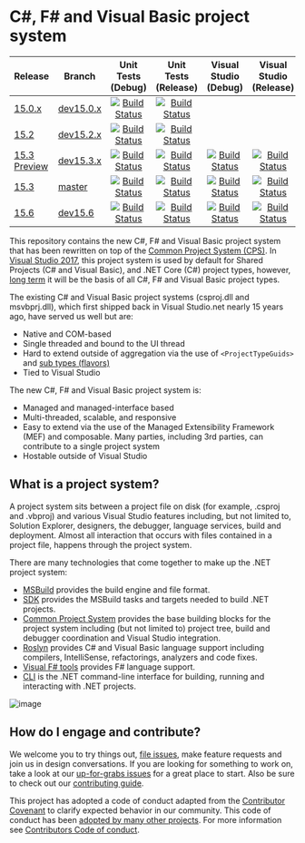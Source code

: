 # C#, F# and Visual Basic project system

|Release|Branch|Unit Tests (Debug)|Unit Tests (Release)|Visual Studio (Debug)|Visual Studio (Release)
|---|---|:--:|:--:|:--:|:--:|
|[15.0.x](https://github.com/dotnet/project-system/milestone/4)|[dev15.0.x](docs/repo/roadmap.md)|[![Build Status](https://ci.dot.net/job/dotnet_project-system/job/dev15.0.x/job/windows_debug/badge/icon)](https://ci.dot.net/job/dotnet_project-system/job/dev15.0.x/job/windows_debug/)|[![Build Status](https://ci.dot.net/job/dotnet_project-system/job/dev15.0.x/job/windows_release/badge/icon)](https://ci.dot.net/job/dotnet_project-system/job/dev15.0.x/job/windows_release/)|
|[15.2](https://github.com/dotnet/project-system/milestone/14)|[dev15.2.x](docs/repo/roadmap.md)|[![Build Status](https://ci.dot.net/job/dotnet_project-system/job/dev15.2.x/job/windows_debug/badge/icon)](https://ci.dot.net/job/dotnet_project-system/job/dev15.2.x/job/windows_debug/)|[![Build Status](https://ci.dot.net/job/dotnet_project-system/job/dev15.2.x/job/windows_release/badge/icon)](https://ci.dot.net/job/dotnet_project-system/job/dev15.2.x/job/windows_release/)|
|[15.3 Preview](https://github.com/dotnet/project-system/milestone/15)|[dev15.3.x](docs/repo/roadmap.md)|[![Build Status](https://ci.dot.net/job/dotnet_project-system/job/dev15.3.x/job/windows_debug/badge/icon)](https://ci.dot.net/job/dotnet_project-system/job/dev15.3.x/job/windows_debug/)|[![Build Status](https://ci.dot.net/job/dotnet_project-system/job/dev15.3.x/job/windows_release/badge/icon)](https://ci.dot.net/job/dotnet_project-system/job/dev15.3.x/job/windows_release/)|[![Build Status](https://ci.dot.net/job/dotnet_project-system/job/dev15.3.x/job/windows_integration_debug/badge/icon)](https://ci.dot.net/job/dotnet_project-system/job/dev15.3.x/job/windows_integration_debug/)|[![Build Status](https://ci.dot.net/job/dotnet_project-system/job/dev15.3.x/job/windows_integration_release/badge/icon)](https://ci.dot.net/job/dotnet_project-system/job/dev15.3.x/job/windows_integration_release/)|
|[15.3](https://github.com/dotnet/project-system/milestone/7)|[master](docs/repo/roadmap.md)|[![Build Status](https://ci.dot.net/job/dotnet_project-system/job/master/job/windows_debug/badge/icon)](https://ci.dot.net/job/dotnet_project-system/job/master/job/windows_debug/)|[![Build Status](https://ci.dot.net/job/dotnet_project-system/job/master/job/windows_release/badge/icon)](https://ci.dot.net/job/dotnet_project-system/job/master/job/windows_release/)|[![Build Status](https://ci.dot.net/job/dotnet_project-system/job/master/job/windows_integration_debug/badge/icon)](https://ci.dot.net/job/dotnet_project-system/job/master/job/windows_integration_debug/)|[![Build Status](https://ci.dot.net/job/dotnet_project-system/job/master/job/windows_integration_release/badge/icon)](https://ci.dot.net/job/dotnet_project-system/job/master/job/windows_integration_release/)|
|[15.6](https://github.com/dotnet/project-system/milestone/16)|[dev15.6](docs/repo/roadmap.md)|[![Build Status](https://ci.dot.net/job/dotnet_project-system/job/dev15.6/job/windows_debug/badge/icon)](https://ci.dot.net/job/dotnet_project-system/job/dev15.6/job/windows_debug/)|[![Build Status](https://ci.dot.net/job/dotnet_project-system/job/dev15.6/job/windows_release/badge/icon)](https://ci.dot.net/job/dotnet_project-system/job/dev15.6/job/windows_release/)|[![Build Status](https://ci.dot.net/job/dotnet_project-system/job/dev15.6/job/windows_integration_debug/badge/icon)](https://ci.dot.net/job/dotnet_project-system/job/dev15.6/job/windows_integration_debug/)|[![Build Status](https://ci.dot.net/job/dotnet_project-system/job/dev15.6/job/windows_integration_release/badge/icon)](https://ci.dot.net/job/dotnet_project-system/job/dev15.6/job/windows_integration_release/)|

This repository contains the new C#, F# and Visual Basic project system that has been rewritten on top of the [Common Project System (CPS)](https://github.com/microsoft/vsprojectsystem). In [Visual Studio 2017](https://www.visualstudio.com/vs/), this project system is used by default for Shared Projects (C# and Visual Basic), and .NET Core (C#) project types, however, [long term](docs/repo/roadmap.md) it will be the basis of all C#, F# and Visual Basic project types.

The existing C# and Visual Basic project systems (csproj.dll and msvbprj.dll), which first shipped back in Visual Studio.net nearly 15 years ago, have served us well but are:

- Native and COM-based
- Single threaded and bound to the UI thread
- Hard to extend outside of aggregation via the use of `<ProjectTypeGuids>` and [sub types (flavors)](https://docs.microsoft.com/en-us/visualstudio/extensibility/internals/project-types)
- Tied to Visual Studio

The new C#, F# and Visual Basic project system is:

- Managed and managed-interface based
- Multi-threaded, scalable, and responsive
- Easy to extend via the use of the  Managed Extensibility Framework (MEF) and composable. Many parties, including 3rd parties, can contribute to a single project system
- Hostable outside of Visual Studio

## What is a project system?
A project system sits between a project file on disk (for example, .csproj and .vbproj) and various Visual Studio features including, but not limited to, Solution Explorer, designers, the debugger, language services, build and deployment. Almost all interaction that occurs with files contained in a project file, happens through the project system.

There are many technologies that come together to make up the .NET project system:

- [MSBuild](https://github.com/microsoft/msbuild) provides the build engine and file format.
- [SDK](https://github.com/dotnet/sdk) provides the MSBuild tasks and targets needed to build .NET projects.
- [Common Project System](https://github.com/microsoft/vsprojectsystem) provides the base building blocks for the project system including (but not limited to) project tree, build and debugger coordination and Visual Studio integration.
- [Roslyn](https://github.com/dotnet/roslyn) provides C# and Visual Basic language support including compilers, IntelliSense, refactorings, analyzers and code fixes.
- [Visual F# tools](https://github.com/Microsoft/visualfsharp) provides F# language support.
- [CLI](https://github.com/dotnet/cli) is the .NET command-line interface for building, running and interacting with .NET projects.

![image](https://cloud.githubusercontent.com/assets/1103906/24277819/d1e48eba-1093-11e7-811f-ae5debcc1e6c.png)

## How do I engage and contribute?
We welcome you to try things out, [file issues](https://github.com/dotnet/roslyn-project-system/issues), make feature requests and join us in design conversations. If you are looking for something to work on, take a look at our [up-for-grabs issues](https://github.com/dotnet/roslyn-project-system/issues?q=is%3Aopen+is%3Aissue+label%3A%22Up+for+Grabs%22) for a great place to start. Also be sure to check out our [contributing guide](CONTRIBUTING.md).

This project has adopted a code of conduct adapted from the [Contributor Covenant](http://contributor-covenant.org/) to clarify expected behavior in our community. This code of conduct has been [adopted by many other projects](http://contributor-covenant.org/adopters/). For more information see [Contributors Code of conduct](https://github.com/dotnet/home/blob/master/guidance/be-nice.md). 
